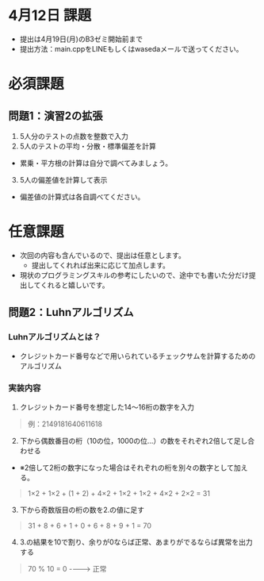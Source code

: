 # 4月12日 課題
- 提出は4月19日(月)のB3ゼミ開始前まで
- 提出方法：main.cppをLINEもしくはwasedaメールで送ってください。

# 必須課題
## 問題1：演習2の拡張
1. 5人分のテストの点数を整数で入力
2. 5人のテストの平均・分散・標準偏差を計算
  - 累乗・平方根の計算は自分で調べてみましょう。
3. 5人の偏差値を計算して表示
  - 偏差値の計算式は各自調べてください。

# 任意課題
- 次回の内容も含んでいるので、提出は任意とします。
  - 提出してくれれば出来に応じて加点します。
- 現状のプログラミングスキルの参考にしたいので、途中でも書いた分だけ提出してくれると嬉しいです。
## 問題2：Luhnアルゴリズム
### Luhnアルゴリズムとは？
- クレジットカード番号などで用いられているチェックサムを計算するためのアルゴリズム
### 実装内容
1. クレジットカード番号を想定した14〜16桁の数字を入力
> 例：2149181640611618
2. 下から偶数番目の桁（10の位，1000の位...）の数をそれぞれ2倍して足し合わせる
- ※2倍して2桁の数字になった場合はそれぞれの桁を別々の数字として加える。
> 1×2 + 1×2 + (1 + 2) + 4×2 + 1×2 + 1×2 + 4×2 + 2×2 = 31
3. 下から奇数版目の桁の数を2.の値に足す
> 31 + 8 + 6 + 1 + 0 + 6 + 8 + 9 + 1 = 70
4. 3.の結果を10で割り、余りが0ならば正常、あまりがでるならば異常を出力する
> 70 % 10 = 0 ----> 正常
